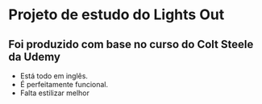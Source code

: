# Projeto de estudo do Lights Out

## Foi produzido com base no curso do Colt Steele da Udemy
- Está todo em inglês.
- É perfeitamente funcional.
- Falta estilizar melhor
